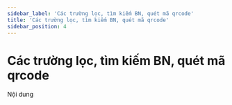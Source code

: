 ```yaml
---
sidebar_label: 'Các trường lọc, tìm kiếm BN, quét mã qrcode'
title: 'Các trường lọc, tìm kiếm BN, quét mã qrcode'
sidebar_position: 4
---
```


# Các trường lọc, tìm kiếm BN, quét mã qrcode
Nội dung
